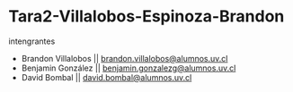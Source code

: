 # Tara2-Villalobos-Espinoza-Brandon
intengrantes 

- Brandon Villalobos ||   brandon.villalobos@alumnos.uv.cl
- Benjamin González  ||   benjamin.gonzalezg@alumnos.uv.cl
- David Bombal       ||   david.bombal@alumnos.uv.cl